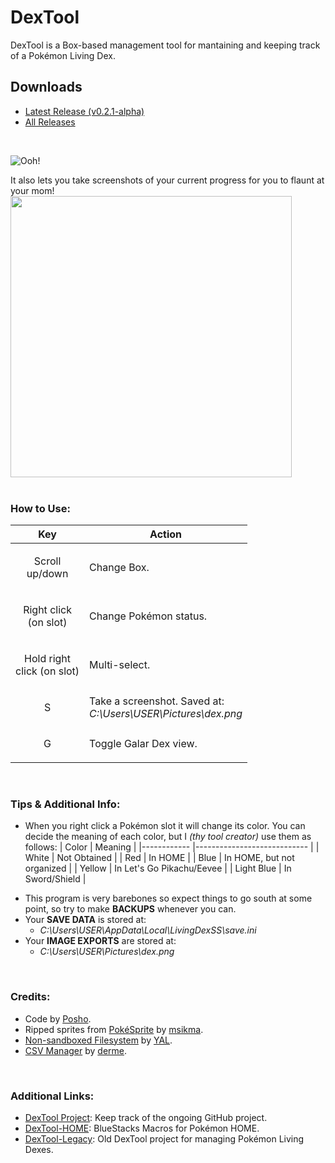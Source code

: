 

# DexTool
DexTool is a Box-based management tool for mantaining and keeping track of a Pokémon Living Dex.

## Downloads
- [Latest Release (v0.2.1-alpha)](https://github.com/PoshoDev/DexTool/releases/tag/v0.2.1-alpha)
- [All Releases](https://github.com/PoshoDev/DexTool/releases)

<br>

![Ooh!](https://i.imgur.com/xn3k4Fy.gif)

It also lets you take screenshots of your current progress for you to flaunt at your mom!
<img src="https://i.imgur.com/Pe5kNH2.png" width="450" />
<br><br>



### How to Use:
| Key                   	| Action                                                             	|
|-----------------------	|--------------------------------------------------------------------	|
| <p align=center>Scroll<br>up/down        	| Change Box.                                                        	|
| <p align=center>Right click<br>(on slot) 	| Change Pokémon status.                                             	|
| <p align=center>Hold right<br>click (on slot) | Multi-select. |
| <p align=center>S                     	| Take a screenshot. Saved at:<br>_C:\Users\USER\Pictures\dex.png_ 	|
| <p align=center>G                     	| Toggle Galar Dex view.                                             	|

<br>

### Tips & Additional Info:
- When you right click a Pokémon slot it will change its color. You can decide the meaning of each color, but I _(thy tool creator)_ use them as follows:
  | Color      	| Meaning                    	|
  |------------	|----------------------------	|
  | White      	| Not Obtained               	|
  | Red        	| In HOME                    	|
  | Blue       	| In HOME, but not organized 	|
  | Yellow     	| In Let's Go Pikachu/Eevee  	|
  | Light Blue 	| In Sword/Shield            	|
* This program is very barebones so expect things to go south at some point, so try to make **BACKUPS** whenever you can.
* Your **SAVE DATA** is stored at:
	* _C:\Users\USER\AppData\Local\LivingDexSS\save.ini_
* Your **IMAGE EXPORTS** are stored at:
	* _C:\Users\USER\Pictures\dex.png_

<br>

### Credits:
 - Code by [Posho](https://github.com/PoshoDev). 
 - Ripped sprites from [PokéSprite](http://msikma.github.io/pokesprite/) by [msikma](https://github.com/msikma).
 - [Non-sandboxed Filesystem](https://yellowafterlife.itch.io/gamemaker-nsfs) by [YAL](https://github.com/YellowAfterlife).
 - [CSV Manager](https://marketplace.yoyogames.com/assets/522/csv-manager) by [derme](https://github.com/derme302).
 
 <br>
 
 ### Additional Links:
 - [DexTool Project](https://github.com/users/PoshoDev/projects/2): Keep track of the ongoing GitHub project.
 - [DexTool-HOME](https://github.com/PoshoDev/DexTool-HOME): BlueStacks Macros for Pokémon HOME.
 - [DexTool-Legacy](https://github.com/PoshoDev/DexTool-Legacy): Old DexTool project for managing Pokémon Living Dexes.
